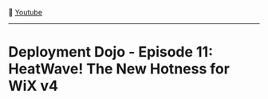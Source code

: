 :movie_camera: [Youtube](https://www.youtube.com/watch?v=PXqCZwNPMKE)

<hr/>

# Deployment Dojo - Episode 11: HeatWave! The New Hotness for WiX v4

